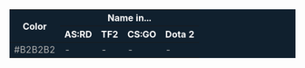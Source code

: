 <style>
.markdown-body table tr {
	background-color: transparent;
}
</style>

<table style="background-color: #10202e; color: #fff">
<thead>
<tr>
<th rowspan="2">Color</th>
<th colspan="4">Name in...</th>
</tr>
<tr>
<th>AS:RD</th>
<th>TF2</th>
<th>CS:GO</th>
<th>Dota 2</th>
</tr>
</thead>
<tbody>
<tr style="color: #b2b2b2">
<td>#B2B2B2</td>
<td>-</td>
<td>-</td>
<td>-</td>
<td>-</td>
</tr>
</tbody>
</table>
